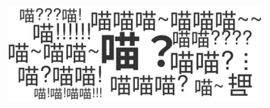 ![miao.svg](https://raw.githubusercontent.com/LingMi-sama/LingMi-sama/master/miao.svg)
<!-- [![Top Langs](https://github-readme-stats.vercel.app/api/top-langs/?username=LingMi-sama&theme=flag-india)](https://github.com/LingMi-sama/github-readme-stats) -->
